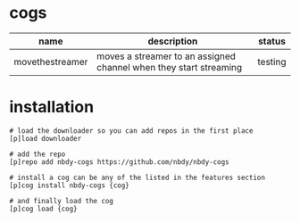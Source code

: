 # cogs

| name            | description                                                       | status  |
|-----------------|-------------------------------------------------------------------|---------|
| movethestreamer | moves a streamer to an assigned channel when they start streaming | testing |

# installation
```
# load the downloader so you can add repos in the first place
[p]load downloader

# add the repo
[p]repo add nbdy-cogs https://github.com/nbdy/nbdy-cogs

# install a cog can be any of the listed in the features section
[p]cog install nbdy-cogs {cog}

# and finally load the cog
[p]cog load {cog}
```